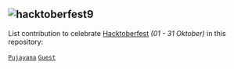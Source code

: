 ## <img alt="hacktoberfest9" src="https://github.com/pujayana/pujayana/blob/main/assets/hacktoberfest9/virtual-background-hacktoberfest9.png">
List contribution to celebrate [Hacktoberfest](https://hacktoberfest.com "Hacktoberfest") _(01 - 31 Oktober)_ in this repository:

[`Pujayana`](https://github.com/pujayana "Pujayana Github")
[`Guest`](https://github.com/ "Guest Github")